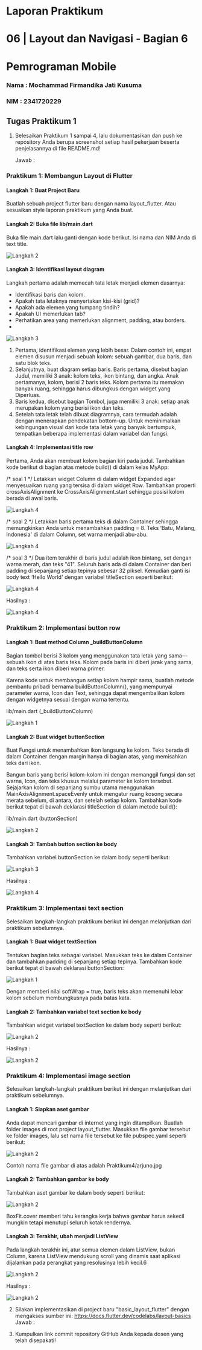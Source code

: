 # Laporan Praktikum

# 06 | Layout dan Navigasi - Bagian 6

# Pemrograman Mobile

### Nama : Mochammad Firmandika Jati Kusuma

### NIM : 2341720229

## Tugas Praktikum 1
1. Selesaikan Praktikum 1 sampai 4, lalu dokumentasikan dan push ke repository Anda berupa screenshot setiap hasil pekerjaan beserta penjelasannya di file README.md!
   
   Jawab :
### Praktikum 1: Membangun Layout di Flutter
#### Langkah 1: Buat Project Baru
Buatlah sebuah project flutter baru dengan nama layout_flutter. Atau sesuaikan style laporan praktikum yang Anda buat.
#### Langkah 2: Buka file lib/main.dart
Buka file main.dart lalu ganti dengan kode berikut. Isi nama dan NIM Anda di text title.

![Langkah 2](assets/images/Praktikum1/Langkah2.png)

#### Langkah 3: Identifikasi layout diagram
Langkah pertama adalah memecah tata letak menjadi elemen dasarnya:

- Identifikasi baris dan kolom.
- Apakah tata letaknya menyertakan kisi-kisi (grid)?
- Apakah ada elemen yang tumpang tindih?
- Apakah UI memerlukan tab?
- Perhatikan area yang memerlukan alignment, padding, atau borders.
- 
![Langkah 3](assets/images/Praktikum1/Langkah3.jpeg) 

1. Pertama, identifikasi elemen yang lebih besar. Dalam contoh ini, empat elemen disusun menjadi sebuah kolom: sebuah gambar, dua baris, dan satu blok teks.
2. Selanjutnya, buat diagram setiap baris. Baris pertama, disebut bagian Judul, memiliki 3 anak: kolom teks, ikon bintang, dan angka. Anak pertamanya, kolom, berisi 2 baris teks. Kolom pertama itu memakan banyak ruang, sehingga harus dibungkus dengan widget yang Diperluas.
3. Baris kedua, disebut bagian Tombol, juga memiliki 3 anak: setiap anak merupakan kolom yang berisi ikon dan teks.
4. Setelah tata letak telah dibuat diagramnya, cara termudah adalah dengan menerapkan pendekatan bottom-up. Untuk meminimalkan kebingungan visual dari kode tata letak yang banyak bertumpuk, tempatkan beberapa implementasi dalam variabel dan fungsi.

#### Langkah 4: Implementasi title row
Pertama, Anda akan membuat kolom bagian kiri pada judul. Tambahkan kode berikut di bagian atas metode build() di dalam kelas MyApp:

/* soal 1 */ Letakkan widget Column di dalam widget Expanded agar menyesuaikan ruang yang tersisa di dalam widget Row. Tambahkan properti crossAxisAlignment ke CrossAxisAlignment.start sehingga posisi kolom berada di awal baris.

![Langkah 4](assets/images/Praktikum1/Langkah4.png)

/* soal 2 */ Letakkan baris pertama teks di dalam Container sehingga memungkinkan Anda untuk menambahkan padding = 8. Teks ‘Batu, Malang, Indonesia' di dalam Column, set warna menjadi abu-abu.

![Langkah 4](assets/images/Praktikum1/Langkah5.png)

/* soal 3 */ Dua item terakhir di baris judul adalah ikon bintang, set dengan warna merah, dan teks "41". Seluruh baris ada di dalam Container dan beri padding di sepanjang setiap tepinya sebesar 32 piksel. Kemudian ganti isi body text ‘Hello World' dengan variabel titleSection seperti berikut:

![Langkah 4](assets/images/Praktikum1/Langkah6.png)

Hasilnya :

![Langkah 4](assets/images/Praktikum1/Langkah3.png)

### Praktikum 2: Implementasi button row
#### Langkah 1: Buat method Column _buildButtonColumn
Bagian tombol berisi 3 kolom yang menggunakan tata letak yang sama—sebuah ikon di atas baris teks. Kolom pada baris ini diberi jarak yang sama, dan teks serta ikon diberi warna primer.

Karena kode untuk membangun setiap kolom hampir sama, buatlah metode pembantu pribadi bernama buildButtonColumn(), yang mempunyai parameter warna, Icon dan Text, sehingga dapat mengembalikan kolom dengan widgetnya sesuai dengan warna tertentu.

lib/main.dart (_buildButtonColumn)

![Langkah 1](assets/images/Praktikum2/Langkah1.png)

#### Langkah 2: Buat widget buttonSection
Buat Fungsi untuk menambahkan ikon langsung ke kolom. Teks berada di dalam Container dengan margin hanya di bagian atas, yang memisahkan teks dari ikon.

Bangun baris yang berisi kolom-kolom ini dengan memanggil fungsi dan set warna, Icon, dan teks khusus melalui parameter ke kolom tersebut. Sejajarkan kolom di sepanjang sumbu utama menggunakan MainAxisAlignment.spaceEvenly untuk mengatur ruang kosong secara merata sebelum, di antara, dan setelah setiap kolom. Tambahkan kode berikut tepat di bawah deklarasi titleSection di dalam metode build():

lib/main.dart (buttonSection)

![Langkah 2](assets/images/Praktikum2/Langkah3.jpeg)

#### Langkah 3: Tambah button section ke body
Tambahkan variabel buttonSection ke dalam body seperti berikut:

![Langkah 3](assets/images/Praktikum2/Langkah2.png)

Hasilnya :

![Langkah 4](assets/images/Praktikum2/Langkah4.png)

### Praktikum 3: Implementasi text section
Selesaikan langkah-langkah praktikum berikut ini dengan melanjutkan dari praktikum sebelumnya.

#### Langkah 1: Buat widget textSection
Tentukan bagian teks sebagai variabel. Masukkan teks ke dalam Container dan tambahkan padding di sepanjang setiap tepinya. Tambahkan kode berikut tepat di bawah deklarasi buttonSection:

![Langkah 1](assets/images/Praktikum3/Langkah1.png)

Dengan memberi nilai softWrap = true, baris teks akan memenuhi lebar kolom sebelum membungkusnya pada batas kata.

#### Langkah 2: Tambahkan variabel text section ke body
Tambahkan widget variabel textSection ke dalam body seperti berikut:

![Langkah 2](assets/images/Praktikum3/Langkah2.png)

Hasilnya :

![Langkah 2](assets/images/Praktikum3/Langkah3.png)

### Praktikum 4: Implementasi image section
Selesaikan langkah-langkah praktikum berikut ini dengan melanjutkan dari praktikum sebelumnya.

#### Langkah 1: Siapkan aset gambar
Anda dapat mencari gambar di internet yang ingin ditampilkan. Buatlah folder images di root project layout_flutter. Masukkan file gambar tersebut ke folder images, lalu set nama file tersebut ke file pubspec.yaml seperti berikut:

![Langkah 2](assets/images/Praktikum4/Langkah1.png)

Contoh nama file gambar di atas adalah Praktikum4/arjuno.jpg

#### Langkah 2: Tambahkan gambar ke body
Tambahkan aset gambar ke dalam body seperti berikut:

![Langkah 2](assets/images/Praktikum4/Langkah2.png)

BoxFit.cover memberi tahu kerangka kerja bahwa gambar harus sekecil mungkin tetapi menutupi seluruh kotak rendernya.

#### Langkah 3: Terakhir, ubah menjadi ListView
Pada langkah terakhir ini, atur semua elemen dalam ListView, bukan Column, karena ListView mendukung scroll yang dinamis saat aplikasi dijalankan pada perangkat yang resolusinya lebih kecil.6

![Langkah 2](assets/images/Praktikum4/Langkah3.png)

Hasilnya :

![Langkah 2](assets/images/Praktikum4/Langkah4.png)

2. Silakan implementasikan di project baru "basic_layout_flutter" dengan mengakses sumber ini: https://docs.flutter.dev/codelabs/layout-basics
   Jawab :










































   
3. Kumpulkan link commit repository GitHub Anda kepada dosen yang telah disepakati!